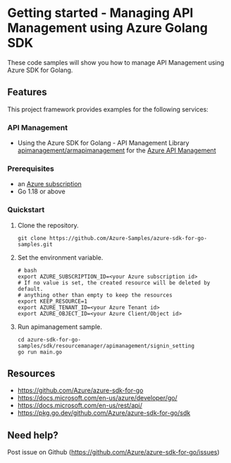 # Getting started - Managing API Management using Azure Golang SDK

These code samples will show you how to manage API Management using Azure SDK for Golang.

## Features

This project framework provides examples for the following services:

### API Management
* Using the Azure SDK for Golang - API Management Library [apimanagement/armapimanagement](https://pkg.go.dev/github.com/Azure/azure-sdk-for-go/sdk/resourcemanager/apimanagement/armapimanagement) for the [Azure API Management](https://docs.microsoft.com/en-us/rest/api/apimanagement/)

### Prerequisites
* an [Azure subscription](https://azure.microsoft.com)
* Go 1.18 or above

### Quickstart

1. Clone the repository.

    ```
    git clone https://github.com/Azure-Samples/azure-sdk-for-go-samples.git
    ```
2. Set the environment variable.

   ```
   # bash
   export AZURE_SUBSCRIPTION_ID=<your Azure subscription id> 
   # If no value is set, the created resource will be deleted by default.
   # anything other than empty to keep the resources
   export KEEP_RESOURCE=1 
   export AZURE_TENANT_ID=<your Azure Tenant id>          
   export AZURE_OBJECT_ID=<your Azure Client/Object id> 
   ```

3. Run apimanagement sample.

    ```
    cd azure-sdk-for-go-samples/sdk/resourcemanager/apimanagement/signin_setting
    go run main.go
    ```
   
## Resources

- https://github.com/Azure/azure-sdk-for-go
- https://docs.microsoft.com/en-us/azure/developer/go/
- https://docs.microsoft.com/en-us/rest/api/
- https://pkg.go.dev/github.com/Azure/azure-sdk-for-go/sdk

## Need help?

Post issue on Github (https://github.com/Azure/azure-sdk-for-go/issues)
